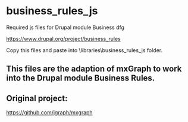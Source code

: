 # business_rules_js
Required js files for Drupal module Business dfg

https://www.drupal.org/project/business_rules

Copy this files and paste into \libraries\business_rules_js folder.

## This files are the adaption of mxGraph to work into the Drupal module Business Rules.

## Original project:
https://github.com/jgraph/mxgraph
